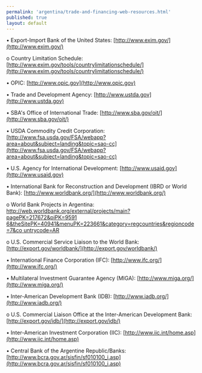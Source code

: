 ```yaml
---
permalink: 'argentina/trade-and-financing-web-resources.html'
published: true
layout: default
---
```

•	Export-Import Bank of the United States: [http://www.exim.gov/](http://www.exim.gov/)

o	Country Limitation Schedule: [http://www.exim.gov/tools/countrylimitationschedule/](http://www.exim.gov/tools/countrylimitationschedule/)

•	OPIC: [http://www.opic.gov](http://www.opic.gov)

•	Trade and Development Agency: [http://www.ustda.gov](http://www.ustda.gov)

•	SBA's Office of International Trade: [http://www.sba.gov/oit/](http://www.sba.gov/oit/)

•	USDA Commodity Credit Corporation: [http://www.fsa.usda.gov/FSA/webapp?area=about&subject=landing&topic=sao-cc](http://www.fsa.usda.gov/FSA/webapp?area=about&subject=landing&topic=sao-cc)

•	U.S. Agency for International Development: [http://www.usaid.gov](http://www.usaid.gov)

•	International Bank for Reconstruction and Development (IBRD or World Bank): [http://www.worldbank.org/](http://www.worldbank.org/)

o	World Bank Projects in Argentina: [http://web.worldbank.org/external/projects/main?pagePK=217672&piPK=9591 6&theSitePK=40941&menuPK=223661&category=regcountries&regioncode=7&co untrycode=AR](http://web.worldbank.org/external/projects/main?pagePK=217672&piPK=95916&theSitePK=40941&menuPK=223661&category=regcountries&regioncode=7&countrycode=AR)

o	U.S. Commercial Service Liaison to the World Bank: [http://export.gov/worldbank/](http://export.gov/worldbank/)

•	International Finance Corporation (IFC): [http://www.ifc.org/](http://www.ifc.org/)

•	Multilateral Investment Guarantee Agency (MIGA): [http://www.miga.org/](http://www.miga.org/)

•	Inter-American Development Bank (IDB): [http://www.iadb.org/](http://www.iadb.org/)

o	U.S. Commercial Liaison Office at the Inter-American Development Bank: [http://export.gov/idb/](http://export.gov/idb/)
 
•	Inter-American Investment Corporation (IIC): [http://www.iic.int/home.asp](http://www.iic.int/home.asp)

•	Central Bank of the Argentine Republic/Banks: [http://www.bcra.gov.ar/sisfin/sf010100_i.asp](http://www.bcra.gov.ar/sisfin/sf010100_i.asp)

